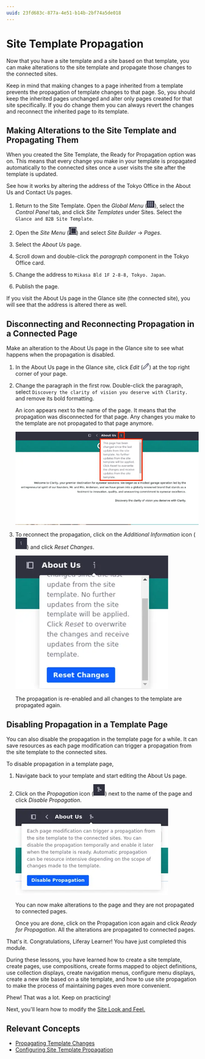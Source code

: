 ```yaml
---
uuid: 23fd683c-877a-4e51-b14b-2bf74a5de018
---
```

# Site Template Propagation

Now that you have a site template and a site based on that template, you can make alterations to the site template and propagate those changes to the connected sites.

Keep in mind that making changes to a page inherited from a template prevents the propagation of template changes to that page. So, you should keep the inherited pages unchanged and alter only pages created for that site specifically. If you do change them you can always revert the changes and reconnect the inherited page to its template.

## Making Alterations to the Site Template and Propagating Them

When you created the Site Template, the Ready for Propagation option was on. This means that every change you make in your template is propagated automatically to the connected sites once a user visits the site after the template is updated.

See how it works by altering the address of the Tokyo Office in the About Us and Contact Us pages.

1. Return to the Site Template. Open the *Global Menu* (![Global Menu](../../images/icon-applications-menu.png)), select the *Control Panel* tab, and click *Site Templates* under Sites. Select the `Glance and B2B Site Template`.

1. Open the *Site Menu* (![Site Menu](../../images/icon-product-menu.png)) and select *Site Builder* &rarr; *Pages*.

1. Select the *About Us* page.

1. Scroll down and double-click the *paragraph* component in the Tokyo Office card.

1. Change the address to `Mikasa Bld 1F 2-8-8, Tokyo. Japan`.

1. Publish the page.

If you visit the About Us page in the Glance site (the connected site), you will see that the address is altered there as well.

## Disconnecting and Reconnecting Propagation in a Connected Page

Make an alteration to the About Us page in the Glance site to see what happens when the propagation is disabled.

1. In the About Us page in the Glance site, click *Edit* (![Edit icon](../../images/icon-edit.png)) at the top right corner of your page.

1. Change the paragraph in the first row. Double-click the paragraph, select `Discovery the clarity of vision you deserve with Clarity.` and remove its bold formatting.

   An icon appears next to the name of the page. It means that the propagation was disconnected for that page. Any changes you make to the template are not propagated to that page anymore.

   ![The information icon indicates that the propagation is disconnected for that page. Use the Reset Changes button to re-enable the propagation.](./site-template-propagation/images/01.png)

1. To reconnect the propagation, click on the *Additional Information* icon (![Additional Information icon](../../images/icon-additional-information.png)) and click *Reset Changes*.

   ![Click Reset Changes to reconnect propagation.](./site-template-propagation/images/02.png)

   The propagation is re-enabled and all changes to the template are propagated again.

## Disabling Propagation in a Template Page

You can also disable the propagation in the template page for a while. It can save resources as each page modification can trigger a propagation from the site template to the connected sites.

To disable propagation in a template page,

1. Navigate back to your template and start editing the About Us page.

1. Click on the *Propagation* icon (![](../../images/icon-propagation.png)) next to the name of the page and click *Disable Propagation*.

   ![You can desable/enable propagation from your template page](./site-template-propagation/images/03.png)

   You can now make alterations to the page and they are not propagated to connected pages.

   Once you are done, click on the Propagation icon again and click *Ready for Propagation*. All the alterations are propagated to connected pages.

That's it. Congratulations, Liferay Learner! You have just completed this module.

During these lessons, you have learned how to create a site template, create pages, use compositions, create forms mapped to object definitions, use collection displays, create navigation menus, configure menu displays, create a new site based on a site template, and how to use site propagation to make the process of maintaining pages even more convenient.

Phew! That was a lot. Keep on practicing!

Next, you'll learn how to modify the [Site Look and Feel.]()

## Relevant Concepts

- [Propagating Template Changes](https://learn.liferay.com/web/guest/w/dxp/site-building/sites/site-templates/propagating-template-changes)
- [Configuring Site Template Propagation](https://learn.liferay.com/web/guest/w/dxp/site-building/sites/site-templates/configuring-site-template-propagation)